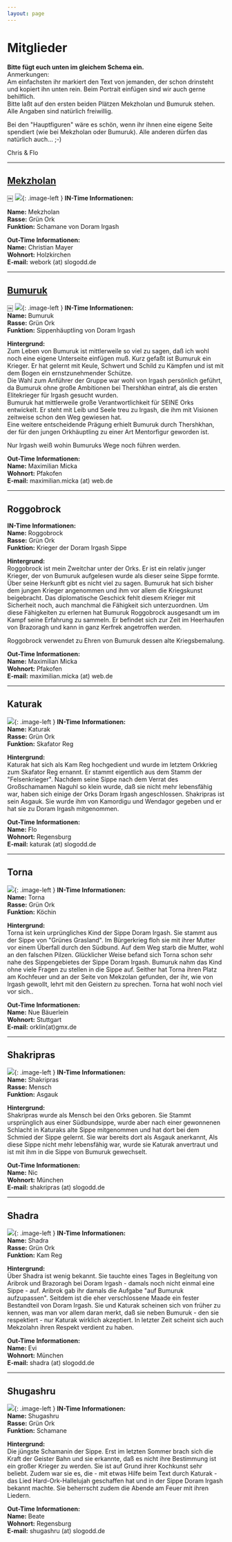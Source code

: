 ```yaml
---
layout: page
---
```


Mitglieder
==========

**Bitte fügt euch unten im gleichem Schema ein.**  
Anmerkungen:  
Am einfachsten ihr markiert den Text von jemanden, der schon drinsteht und kopiert ihn unten rein. Beim Portrait einfügen sind wir auch gerne behilflich.   
Bitte laßt auf den ersten beiden Plätzen Mekzholan und Bumuruk stehen.   
Alle Angaben sind natürlich freiwillig.   

Bei den "Hauptfiguren" wäre es schön, wenn ihr ihnen eine eigene Seite spendiert (wie bei Mekzholan oder Bumuruk). Alle anderen dürfen das natürlich auch... ;-) 

Chris & Flo 

---

[Mekzholan](Mekzholan)
----------------------
￼
![](https://www.slogodd.de/galerie/pictures/MiniOrkCon%20VIII/Portrait/_thm/thm_IMG_7312.JPG){: .image-left }
**IN-Time Informationen:**  

**Name:** Mekzholan   
**Rasse:** Grün Ork   
**Funktion:** Schamane von Doram Irgash   

**Out-Time Informationen:**    
**Name:** Christian Mayer   
**Wohnort:** Holzkirchen   
**E-mail:** webork (at) slogodd.de

---

[Bumuruk](Bumuruk)
------------------
￼
![](https://www.slogodd.de/galerie/pictures/MiniOrkCon%20VIII/Portrait/_thm/thm_IMG_7299.JPG){: .image-left }
**IN-Time Informationen:**  
**Name:** Bumuruk   
**Rasse:** Grün Ork   
**Funktion:** Sippenhäuptling von Doram Irgash   

**Hintergrund:**   
Zum Leben von Bumuruk ist mittlerweile so viel zu sagen, daß ich wohl noch eine eigene Unterseite einfügen muß. Kurz gefaßt ist Bumuruk ein Krieger. Er hat gelernt mit Keule, Schwert und Schild zu Kämpfen und ist mit dem Bogen ein ernstzunehmender Schütze.  
Die Wahl zum Anführer der Gruppe war wohl von Irgash persönlich geführt, da Bumuruk ohne große Ambitionen bei Thershkhan eintraf, als die ersten Elitekrieger für Irgash gesucht wurden.  
Bumuruk hat mittlerweile große Verantwortlichkeit für SEINE Orks entwickelt. Er steht mit Leib und Seele treu zu Irgash, die ihm mit Visionen zeitweise schon den Weg gewiesen hat.  
Eine weitere entscheidende Prägung erhielt Bumuruk durch Thershkhan, der für den jungen Orkhäuptling zu einer Art Mentorfigur geworden ist.  

Nur Irgash weiß wohin Bumuruks Wege noch führen werden. 

**Out-Time Informationen:**    
**Name:** Maximilian Micka   
**Wohnort:** Pfakofen   
**E-mail:** maximilian.micka (at) web.de

---

Roggobrock
----------

**IN-Time Informationen:**    
**Name:** Roggobrock   
**Rasse:** Grün Ork   
**Funktion:** Krieger der Doram Irgash Sippe 

**Hintergrund:**   
Roggobrock ist mein Zweitchar unter der Orks. Er ist ein relativ junger Krieger, der von Bumuruk aufgelesen wurde als dieser seine Sippe formte. Über seine Herkunft gibt es nicht viel zu sagen. Bumuruk hat sich bisher dem jungen Krieger angenommen und ihm vor allem die Kriegskunst beigebracht. Das diplomatische Geschick fehlt diesem Krieger mit Sicherheit noch, auch manchmal die Fähigkeit sich unterzuordnen. Um diese Fähigkeiten zu erlernen hat Bumuruk Roggobrock ausgesandt um im Kampf seine Erfahrung zu sammeln. Er befindet sich zur Zeit im Heerhaufen von Brazoragh und kann in ganz Kerfrek angetroffen werden.  

Roggobrock verwendet zu Ehren von Bumuruk dessen alte Kriegsbemalung. 

**Out-Time Informationen:**    
**Name:** Maximilian Micka   
**Wohnort:** Pfakofen   
**E-mail:** maximilian.micka (at) web.de  

---

Katurak
-------

![](https://www.slogodd.de/galerie/pictures/MiniOrkCon%20VIII/Portrait/_thm/thm_IMG_7314.JPG){: .image-left }
**IN-Time Informationen:**    
**Name:** Katurak   
**Rasse:** Grün Ork   
**Funktion:** Skafator Reg  


**Hintergrund:**   
Katurak hat sich als Kam Reg hochgedient und wurde im letztem Orkkrieg zum Skafator Reg ernannt. Er stammt eigentlich aus dem Stamm der "Felsenkrieger". Nachdem seine Sippe nach dem Verrat des Großschamamen Naguhl so klein wurde, daß sie nicht mehr lebensfähig war, haben sich einige der Orks Doram Irgash angeschlossen. Shakripras ist sein Asgauk. Sie wurde ihm von Kamordigu und Wendagor gegeben und er hat sie zu Doram Irgash mitgenommen. 

**Out-Time Informationen:**    
**Name:** Flo   
**Wohnort:** Regensburg   
**E-mail:** katurak (at) slogodd.de

---

Torna
-----

![](https://www.slogodd.de/galerie/pictures/MiniOrkCon%20VIII/Portrait/_thm/thm_IMG_7289.JPG){: .image-left }
**IN-Time Informationen:**    
**Name:** Torna   
**Rasse:** Grün Ork   
**Funktion:** Köchin   


**Hintergrund:**   
Torna ist kein urprüngliches Kind der Sippe Doram Irgash. Sie stammt aus der Sippe von "Grünes Grasland". Im Bürgerkrieg floh sie mit ihrer Mutter vor einem Überfall durch den Südbund. Auf dem Weg starb die Mutter, wohl an den falschen Pilzen. Glücklicher Weise befand sich Torna schon sehr nahe des Sippengebietes der Sippe Doram Irgash. Bumuruk nahm das Kind ohne viele Fragen zu stellen in die Sippe auf. Seither hat Torna ihren Platz am Kochfeuer und an der Seite von Mekzolan gefunden, der ihr, wie von Irgash gewollt, lehrt mit den Geistern zu sprechen. Torna hat wohl noch viel vor sich.. 

**Out-Time Informationen:**    
**Name:** Nue Bäuerlein   
**Wohnort:** Stuttgart   
**E-mail:** orklin(at)gmx.de   

---

Shakripras
----------

![](https://www.slogodd.de/galerie/pictures/MiniOrkCon%20VIII/Portrait/_thm/thm_IMG_7332.JPG){: .image-left }
**IN-Time Informationen:**    
**Name:** Shakripras   
**Rasse:** Mensch   
**Funktion:** Asgauk   


**Hintergrund:**   
Shakripras wurde als Mensch bei den Orks geboren. Sie Stammt ursprünglich aus einer Südbundsippe, wurde aber nach einer gewonnenen Schlacht in Katuraks alte Sippe mitgenommen und hat dort bei dem Schmied der Sippe gelernt. Sie war bereits dort als Asgauk anerkannt, Als diese Sippe nicht mehr lebensfähig war, wurde sie Katurak anvertraut und ist mit ihm in die Sippe von Bumuruk gewechselt.

**Out-Time Informationen:**    
**Name:** Nic   
**Wohnort:** München   
**E-mail:** shakripras (at) slogodd.de  

---

Shadra
------

![](https://www.slogodd.de/galerie/pictures/MiniOrkCon%20VIII/Portrait/_thm/thm_IMG_7343.JPG){: .image-left }
**IN-Time Informationen:**    
**Name:** Shadra   
**Rasse:** Grün Ork   
**Funktion:** Kam Reg   


**Hintergrund:**   
Über Shadra ist wenig bekannt. Sie tauchte eines Tages in Begleitung von Aribrok und Brazoragh bei Doram Irgash - damals noch nicht einmal eine Sippe - auf. Aribrok gab ihr damals die Aufgabe "auf Bumuruk aufzupassen". Seitdem ist die eher verschlossene Maade ein fester Bestandteil von Doram Irgash. Sie und Katurak scheinen sich von früher zu kennen, was man vor allem daran merkt, daß sie neben Bumuruk - den sie respektiert - nur Katurak wirklich akzeptiert. In letzter Zeit scheint sich auch Mekzolahn ihren Respekt verdient zu haben. 

**Out-Time Informationen:**    
**Name:** Evi   
**Wohnort:** München   
**E-mail:** shadra (at) slogodd.de  

---

Shugashru
---------

![](https://www.slogodd.de/galerie/pictures/Dautrogash/_thm/thm_img_7039.jpg){: .image-left }
**IN-Time Informationen:**    
**Name:** Shugashru   
**Rasse:** Grün Ork   
**Funktion:** Schamane 



**Hintergrund:**   
Die jüngste Schamanin der Sippe. Erst im letzten Sommer brach sich die Kraft der Geister Bahn und sie erkannte, daß es nicht ihre Bestimmung ist ein großer Krieger zu werden. Sie ist auf Grund ihrer Kochkunst sehr beliebt. Zudem war sie es, die - mit etwas Hilfe beim Text durch Katurak - das Lied Hard-Ork-Hallelujah geschaffen hat und in der Sippe Doram Irgash bekannt machte. Sie beherrscht zudem die Abende am Feuer mit ihren Liedern. 

**Out-Time Informationen:**    
**Name:** Beate   
**Wohnort:** Regensburg   
**E-mail:** shugashru (at) slogodd.de